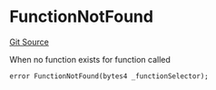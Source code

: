 # FunctionNotFound
[Git Source](https://github.com/thrackle-io/aquifi-rules-v1/blob/39d269094241d21cf978e159a9b52cf3c140671a/src/client/token/handler/diamond/HandlerDiamond.sol)

When no function exists for function called


```solidity
error FunctionNotFound(bytes4 _functionSelector);
```

